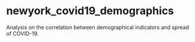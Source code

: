 # newyork_covid19_demographics
Analysis on the correlation between demographical indicators and spread of COVID-19.
